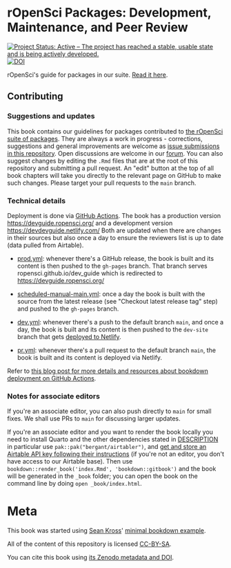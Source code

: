 rOpenSci Packages: Development, Maintenance, and Peer Review
=============================================================

[![Project Status: Active – The project has reached a stable, usable state and is being actively developed.](https://www.repostatus.org/badges/latest/active.svg)](https://www.repostatus.org/#active) 
[![DOI](https://zenodo.org/badge/126815002.svg)](https://zenodo.org/badge/latestdoi/126815002)

rOpenSci's guide for packages in our suite. [Read it here](https://devguide.ropensci.org/).

## Contributing

### Suggestions and updates

This book contains our guidelines for packages contributed to [the rOpenSci suite of packages](https://ropensci.org/packages/). They are always a work in progress - corrections, suggestions and general improvements are welcome as [issue submissions in this repository](https://github.com/ropensci/dev_guide/issues/new). Open discussions are welcome in our [forum](https://discuss.ropensci.org/). You can also suggest changes by editing the `.Rmd` files that are at the root of this repository and submitting a pull request.  An "edit" button at the top of all book chapters will take you directly to the relevant page on GitHub to make such changes. Please target your pull requests to the `main` branch.

### Technical details

Deployment is done via [GitHub Actions](.github/workflows).
The book has a production version https://devguide.ropensci.org/ and a development version https://devdevguide.netlify.com/
Both are updated when there are changes in their sources but also once a day to ensure the reviewers list is up to date (data pulled from Airtable).

* [prod.yml](.github/workflows/prod.yml): whenever there's a GitHub release, the book is built and its content is then pushed to the `gh-pages` branch. That branch serves ropensci.github.io/dev_guide which is redirected to https://devguide.ropensci.org/

* [scheduled-manual-main.yml](scheduled-manual-main.yml): once a day the book is built with the source from the latest release (see "Checkout latest release tag" step) and pushed to the `gh-pages` branch.

* [dev.yml](.github/workflows/dev.yml): whenever there's a push to the default branch `main`, and once a day, the book is built and its content is then pushed to the `dev-site` branch that gets [deployed to Netlify](https://devdevguide.netlify.com/).

* [pr.yml](.github/workflows/dev.yml): whenever there's a pull request to the default branch `main`, the book is built and its content is deployed via Netlify.

Refer to [this blog post for more details and resources about bookdown deployment on GitHub Actions](https://ropensci.org/blog/2020/04/07/bookdown-learnings/#5-how-to-deploy-a-preview-of-the-book-for-pull-requests).

### Notes for associate editors

If you're an associate editor, you can also push directly to `main` for small fixes. We shall use PRs to `main` for discussing larger updates.

If you're an associate editor and you want to render the book locally you need to install Quarto and the other dependencies stated in [DESCRIPTION](DESCRIPTION) in particular use `pak::pak("bergant/airtabler")`, and [get and store an Airtable API key following their instructions](https://github.com/bergant/airtabler#get-and-store-the-api-key) (if you're not an editor, you don't have access to our Airtable base). Then use `bookdown::render_book('index.Rmd', 'bookdown::gitbook')` and the book will be generated in the `_book` folder; you can open the book on the command line by doing `open _book/index.html`.

# Meta

This book was started using [Sean Kross](https://github.com/seankross)' [minimal bookdown example](https://github.com/seankross/bookdown-start).

All of the content of this repository is licensed 
[CC-BY-SA](https://creativecommons.org/publicdomain/zero/1.0/).

You can cite this book using [its Zenodo metadata and DOI](https://doi.org/10.5281/zenodo.2553043).

